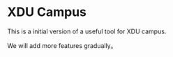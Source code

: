 # XDU Campus

This is a initial version of a useful tool for XDU campus.

We will add more features gradually。